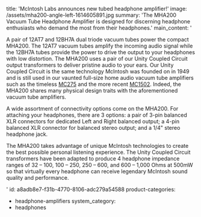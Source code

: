 title: 'McIntosh Labs announces new tubed headphone amplifier!'
image: /assets/mha200-angle-left-1614605891.jpg
summary: 'The MHA200 Vacuum Tube Headphone Amplifier is designed for discerning headphone enthusiasts who demand the most from their headphones.'
main_content: '<p>A pair of 12AT7 and 12BH7A dual triode vacuum tubes power the compact MHA200. The 12AT7 vacuum tubes amplify the incoming audio signal while the 12BH7A tubes provide the power to drive the output to your headphones with low distortion. The MHA200 uses a pair of our Unity Coupled Circuit output transformers to deliver pristine audio to your ears. Our Unity Coupled Circuit is the same technology McIntosh was founded on in 1949 and is still used in our vaunted full-size home audio vacuum tube amplifiers such as the timeless&nbsp;<a href="https://www.mcintoshlabs.com/products/amplifiers/MC275B">MC275</a>&nbsp;and the more recent&nbsp;<a href="https://www.mcintoshlabs.com/products/amplifiers/MC1502">MC1502</a>. Indeed, the MHA200 shares many physical design traits with the aforementioned vacuum tube amplifiers.&nbsp;&nbsp;</p><p>A wide assortment of connectivity options come on the MHA200. For attaching your headphones, there are 3 options: a pair of 3-pin balanced XLR connectors for dedicated Left and Right balanced output; a 4-pin balanced XLR connector for balanced stereo output; and a 1/4" stereo headphone jack.&nbsp;&nbsp;</p><p>The MHA200 takes advantage of unique McIntosh technologies to create the best possible personal listening experience. The Unity Coupled Circuit transformers have been adapted to produce 4 headphone impedance ranges of 32 – 100, 100 – 250, 250 – 600, and 600 – 1,000 Ohms at 500mW so that virtually every headphone can receive legendary McIntosh sound quality and performance.&nbsp;&nbsp;</p>'
id: a8adb8e7-f31b-4770-8106-adc279a54588
product-categories:
  - headphone-amplifiers
system_category:
  - headphones
